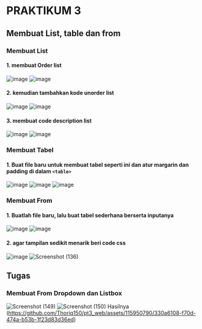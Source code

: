 # PRAKTIKUM 3
## Membuat List, table dan from

### Membuat List
#### 1. membuat Order list
![image](https://github.com/Thoriq150/pt3_web/assets/115950790/5da621ae-d29e-4174-ae2e-7b7f2d60a94c)
![image](https://github.com/Thoriq150/pt3_web/assets/115950790/2e98a71b-ffdd-4b03-a12f-e42af465a900)
#### 2. kemudian tambahkan kode unorder list
![image](https://github.com/Thoriq150/pt3_web/assets/115950790/ea5800a9-4b38-4fa0-8207-ca87b3b7fb34)
![image](https://github.com/Thoriq150/pt3_web/assets/115950790/f0401b55-9e7c-41a0-9ce6-1af6ae9bade3)
#### 3. membuat code description list
![image](https://github.com/Thoriq150/pt3_web/assets/115950790/3f807d21-bb3c-44cb-aba8-f22db7499d77)
![image](https://github.com/Thoriq150/pt3_web/assets/115950790/90a38ee0-6691-42fe-9a73-84fae4633815)

### Membuat Tabel
#### 1. Buat file baru untuk membuat tabel seperti ini dan atur margarin dan padding di dalam `<table>`
![image](https://github.com/Thoriq150/pt3_web/assets/115950790/1d05c850-1c26-435e-a655-465ef264b450)
![image](https://github.com/Thoriq150/pt3_web/assets/115950790/f84140c3-07f9-45a6-9196-23d511977575)
![image](https://github.com/Thoriq150/pt3_web/assets/115950790/86fc3679-a975-415c-9d31-2347b043af16)

### Membuat From
#### 1. Buatlah file baru, lalu buat tabel sederhana berserta inputanya
![image](https://github.com/Thoriq150/pt3_web/assets/115950790/4c9e67e0-4cbd-4cb1-be19-b9876bef94f3)
![image](https://github.com/Thoriq150/pt3_web/assets/115950790/3d515234-3647-400f-83d3-c3b49f40ee95)
#### 2. agar tampilan sedikit menarik beri code css
![image](https://github.com/Thoriq150/pt3_web/assets/115950790/def820f1-4ae8-4d64-b767-51326664ae8f)
![Screenshot (136)](https://github.com/Thoriq150/pt3_web/assets/115950790/ec0ce403-d1e2-4c8f-8f36-5a603a77c403)

## Tugas
### Membuat From Dropdown dan Listbox
![Screenshot (149)](https://github.com/Thoriq150/pt3_web/assets/115950790/734e9c7e-5419-44dc-8e38-ef42bda477e6)
![Screenshot (150)](https://github.com/Thoriq150/pt3_web/assets/115950790/35684744-6b5e-4e40-bb4f-11ba0921efc8)
Hasilnya
(https://github.com/Thoriq150/pt3_web/assets/115950790/330a6108-f70d-474a-b53b-1f23d83d36ed)
